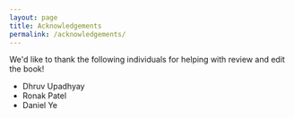 ```yaml
---
layout: page
title: Acknowledgements
permalink: /acknowledgements/
---
```

We'd like to thank the following individuals for helping with review and edit the book!

- Dhruv Upadhyay
- Ronak Patel
- Daniel Ye